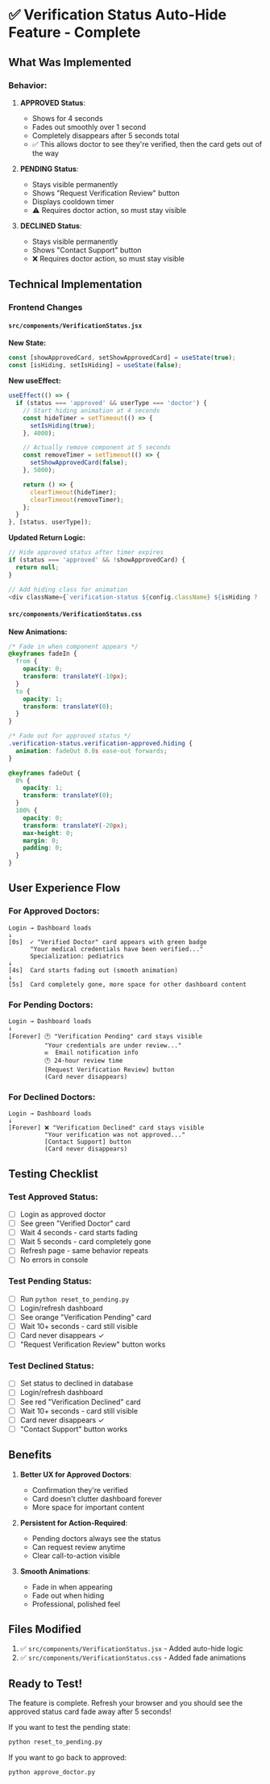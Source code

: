 # ✅ Verification Status Auto-Hide Feature - Complete

## What Was Implemented

### Behavior:
1. **APPROVED Status**: 
   - Shows for 4 seconds
   - Fades out smoothly over 1 second
   - Completely disappears after 5 seconds total
   - ✅ This allows doctor to see they're verified, then the card gets out of the way

2. **PENDING Status**:
   - Stays visible permanently
   - Shows "Request Verification Review" button
   - Displays cooldown timer
   - ⚠️ Requires doctor action, so must stay visible

3. **DECLINED Status**:
   - Stays visible permanently
   - Shows "Contact Support" button
   - ❌ Requires doctor action, so must stay visible

## Technical Implementation

### Frontend Changes

#### `src/components/VerificationStatus.jsx`
**New State:**
```javascript
const [showApprovedCard, setShowApprovedCard] = useState(true);
const [isHiding, setIsHiding] = useState(false);
```

**New useEffect:**
```javascript
useEffect(() => {
  if (status === 'approved' && userType === 'doctor') {
    // Start hiding animation at 4 seconds
    const hideTimer = setTimeout(() => {
      setIsHiding(true);
    }, 4000);

    // Actually remove component at 5 seconds
    const removeTimer = setTimeout(() => {
      setShowApprovedCard(false);
    }, 5000);

    return () => {
      clearTimeout(hideTimer);
      clearTimeout(removeTimer);
    };
  }
}, [status, userType]);
```

**Updated Return Logic:**
```javascript
// Hide approved status after timer expires
if (status === 'approved' && !showApprovedCard) {
  return null;
}

// Add hiding class for animation
<div className={`verification-status ${config.className} ${isHiding ? 'hiding' : ''}`}>
```

#### `src/components/VerificationStatus.css`
**New Animations:**
```css
/* Fade in when component appears */
@keyframes fadeIn {
  from {
    opacity: 0;
    transform: translateY(-10px);
  }
  to {
    opacity: 1;
    transform: translateY(0);
  }
}

/* Fade out for approved status */
.verification-status.verification-approved.hiding {
  animation: fadeOut 0.8s ease-out forwards;
}

@keyframes fadeOut {
  0% {
    opacity: 1;
    transform: translateY(0);
  }
  100% {
    opacity: 0;
    transform: translateY(-20px);
    max-height: 0;
    margin: 0;
    padding: 0;
  }
}
```

## User Experience Flow

### For Approved Doctors:
```
Login → Dashboard loads
↓
[0s]  ✓ "Verified Doctor" card appears with green badge
      "Your medical credentials have been verified..."
      Specialization: pediatrics
↓
[4s]  Card starts fading out (smooth animation)
↓
[5s]  Card completely gone, more space for other dashboard content
```

### For Pending Doctors:
```
Login → Dashboard loads
↓
[Forever] 🕐 "Verification Pending" card stays visible
          "Your credentials are under review..."
          ✉️  Email notification info
          🕐 24-hour review time
          [Request Verification Review] button
          (Card never disappears)
```

### For Declined Doctors:
```
Login → Dashboard loads
↓
[Forever] ❌ "Verification Declined" card stays visible
          "Your verification was not approved..."
          [Contact Support] button
          (Card never disappears)
```

## Testing Checklist

### Test Approved Status:
- [ ] Login as approved doctor
- [ ] See green "Verified Doctor" card
- [ ] Wait 4 seconds - card starts fading
- [ ] Wait 5 seconds - card completely gone
- [ ] Refresh page - same behavior repeats
- [ ] No errors in console

### Test Pending Status:
- [ ] Run `python reset_to_pending.py`
- [ ] Login/refresh dashboard
- [ ] See orange "Verification Pending" card
- [ ] Wait 10+ seconds - card still visible
- [ ] Card never disappears ✓
- [ ] "Request Verification Review" button works

### Test Declined Status:
- [ ] Set status to declined in database
- [ ] Login/refresh dashboard  
- [ ] See red "Verification Declined" card
- [ ] Wait 10+ seconds - card still visible
- [ ] Card never disappears ✓
- [ ] "Contact Support" button works

## Benefits

1. **Better UX for Approved Doctors**:
   - Confirmation they're verified
   - Card doesn't clutter dashboard forever
   - More space for important content

2. **Persistent for Action-Required**:
   - Pending doctors always see the status
   - Can request review anytime
   - Clear call-to-action visible

3. **Smooth Animations**:
   - Fade in when appearing
   - Fade out when hiding
   - Professional, polished feel

## Files Modified

1. ✅ `src/components/VerificationStatus.jsx` - Added auto-hide logic
2. ✅ `src/components/VerificationStatus.css` - Added fade animations

## Ready to Test!

The feature is complete. Refresh your browser and you should see the approved status card fade away after 5 seconds!

If you want to test the pending state:
```bash
python reset_to_pending.py
```

If you want to go back to approved:
```bash
python approve_doctor.py
```
